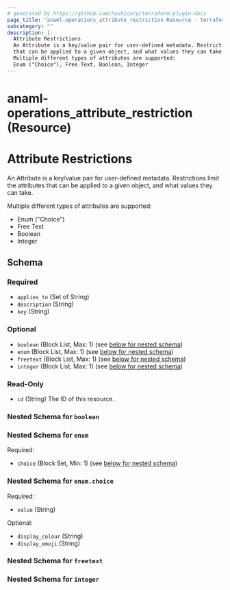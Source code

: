 ```yaml
---
# generated by https://github.com/hashicorp/terraform-plugin-docs
page_title: "anaml-operations_attribute_restriction Resource - terraform-provider-anaml-operations"
subcategory: ""
description: |-
  Attribute Restrictions
  An Attribute is a key/value pair for user-defined metadata. Restrictions limit the attributes
  that can be applied to a given object, and what values they can take.
  Multiple different types of attributes are supported:
  Enum ("Choice"), Free Text, Boolean, Integer
---
```


# anaml-operations_attribute_restriction (Resource)

# Attribute Restrictions

An Attribute is a key/value pair for user-defined metadata. Restrictions limit the attributes
that can be applied to a given object, and what values they can take.

Multiple different types of attributes are supported:

- Enum ("Choice")
- Free Text
- Boolean
- Integer



<!-- schema generated by tfplugindocs -->
## Schema

### Required

- `applies_to` (Set of String)
- `description` (String)
- `key` (String)

### Optional

- `boolean` (Block List, Max: 1) (see [below for nested schema](#nestedblock--boolean))
- `enum` (Block List, Max: 1) (see [below for nested schema](#nestedblock--enum))
- `freetext` (Block List, Max: 1) (see [below for nested schema](#nestedblock--freetext))
- `integer` (Block List, Max: 1) (see [below for nested schema](#nestedblock--integer))

### Read-Only

- `id` (String) The ID of this resource.

<a id="nestedblock--boolean"></a>
### Nested Schema for `boolean`


<a id="nestedblock--enum"></a>
### Nested Schema for `enum`

Required:

- `choice` (Block Set, Min: 1) (see [below for nested schema](#nestedblock--enum--choice))

<a id="nestedblock--enum--choice"></a>
### Nested Schema for `enum.choice`

Required:

- `value` (String)

Optional:

- `display_colour` (String)
- `display_emoji` (String)



<a id="nestedblock--freetext"></a>
### Nested Schema for `freetext`


<a id="nestedblock--integer"></a>
### Nested Schema for `integer`


